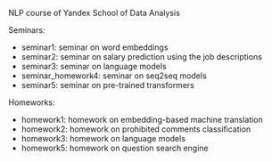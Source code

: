 NLP course of Yandex School of Data Analysis

Seminars:

* seminar1: seminar on word embeddings
* seminar2: seminar on salary prediction using the job descriptions
* seminar3: seminar on language models
* seminar_homework4: seminar on seq2seq models
* seminar5: seminar on pre-trained transformers

Homeworks:

* homework1: homework on embedding-based machine translation
* homework2: homework on prohibited comments classification
* homework3: homework on language models
* homework5: homework on question search engine
